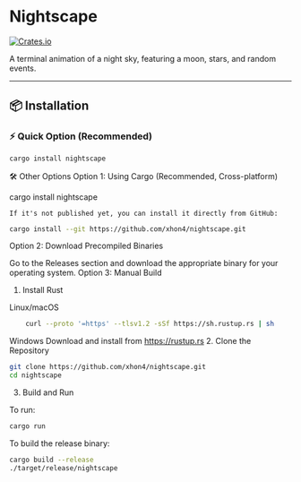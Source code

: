 # Nightscape

[![Crates.io](https://img.shields.io/crates/v/nightscape.svg)](https://crates.io/crates/nightscape)

A terminal animation of a night sky, featuring a moon, stars, and random events.

---

## 📦 Installation

### ⚡ Quick Option (Recommended)

```sh
cargo install nightscape
```
🛠 Other Options
Option 1: Using Cargo (Recommended, Cross-platform)

cargo install nightscape

    If it's not published yet, you can install it directly from GitHub:
```sh
cargo install --git https://github.com/xhon4/nightscape.git
```
Option 2: Download Precompiled Binaries

Go to the Releases section and download the appropriate binary for your operating system.
Option 3: Manual Build
1. Install Rust

Linux/macOS
```sh
    curl --proto '=https' --tlsv1.2 -sSf https://sh.rustup.rs | sh
```
Windows
Download and install from https://rustup.rs
2. Clone the Repository
```sh
git clone https://github.com/xhon4/nightscape.git
cd nightscape
```
3. Build and Run

To run:
```sh
cargo run
```
To build the release binary:
```sh
cargo build --release
./target/release/nightscape
```

